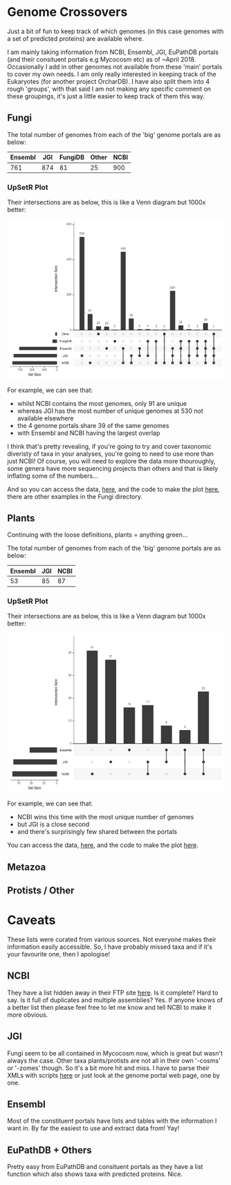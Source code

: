 # Genome Crossovers

Just a bit of fun to keep track of which genomes (in this case genomes with a set of predicted proteins) are available where.

I am mainly taking information from NCBI, Ensembl, JGI, EuPathDB portals (and their consituent portals e.g Mycocosm etc) as of ~April 2018. Occasionally I add in other genomes not available from these 'main' portals to cover my own needs.
I am only really interested in keeping track of the Eukaryotes (for another project OrcharDB). I have also split them into 4 rough 'groups', with that said I am not making any specific comment on these groupings, it's just a little easier to keep track of them this way.

## Fungi
The total number of genomes from each of the 'big' genome portals are as below:

Ensembl|JGI|FungiDB|Other|NCBI
-------|---|-------|-----|----
761|874|81|25|900

### UpSetR Plot
Their intersections are as below, this is like a Venn diagram but 1000x better:

![](https://github.com/guyleonard/genome_crossovers/raw/master/fungi/fungi_jgi_ensembl_other_ncbi.png)

For example, we can see that:

 * whilst NCBI contains the most genomes, only 91 are unique
 * whereas JGI has the most number of unique genomes at 530 not available elsewhere
 * the 4 genome portals share 39 of the same genomes
 * with Ensembl and NCBI having the largest overlap

I think that's pretty revealing, if you're going to try and cover taxonomic diveristy of taxa in your analyses, you're going to need to use more than just NCBI! Of course, you will need to explore the data more thouroughly, some genera have more sequencing projects than others and that is likely inflating some of the numbers...

And so you can access the data, [here](https://github.com/guyleonard/genome_crossovers/blob/master/fungi/fungi_all.csv), and the code to make the plot [here](https://github.com/guyleonard/genome_crossovers/blob/master/fungi/fungi_plot.R), there are other examples in the Fungi directory.

## Plants
Continuing with the loose definitions, plants = anything green...

The total number of genomes from each of the 'big' genome portals are as below:

Ensembl|JGI|NCBI
-------|---|----
53|85|87

### UpSetR Plot
Their intersections are as below, this is like a Venn diagram but 1000x better:

![](https://github.com/guyleonard/genome_crossovers/raw/master/plants/plants.png)

For example, we can see that:

 * NCBI wins this time with the most unique number of genomes
 * but JGI is a close second
 * and there's surprisingly few shared between the portals

You can access the data, [here](https://github.com/guyleonard/genome_crossovers/blob/master/plants/plants.csv), and the code to make the plot [here](https://github.com/guyleonard/genome_crossovers/raw/master/plants/plants_plot.r).


## Metazoa

## Protists / Other


# Caveats

These lists were curated from various sources. Not everyone makes their information easily accessible. So, I have probably missed taxa and if it's your favourite one, then I apologise!

## NCBI
They have a list hidden away in their FTP site [here](ftp://ftp.ncbi.nlm.nih.gov/genomes/GENOME_REPORTS/). Is it complete? Hard to say. Is it full of duplicates and multiple assemblies? Yes. If anyone knows of a better list then please feel free to let me know and tell NCBI to make it more obvious.

## JGI
Fungi seem to be all contained in Mycocosm now, which is great but wasn't always the case. Other taxa plants/protists are not all in their own '-cosms' or '-zomes' though. So it's a bit more hit and miss. I have to parse their XMLs with scripts [here](https://github.com/guyleonard/get_jgi_genomes) or just look at the genome portal web page, one by one.

## Ensembl
Most of the constituent portals have lists and tables with the information I want in. By far the easiest to use and extract data from! Yay!

## EuPathDB + Others
Pretty easy from EuPathDB and consituent portals as they have a list function which also shows taxa with predicted proteins. Nice.
